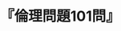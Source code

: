 ---
title: "『倫理問題101問』"
description: "「沈没する船」から誰を助けるべきか?「効率的」な戦争を計画するのは正しいことか?―私たちの世界は、白黒つけにくい、悩ましくも倫理的なジレンマに満ちている。意思決定の岐路に立たされたとき、何が正しいことなのか、あなたはきちんと答えられますか?医療・環境・ビジネス・法律・宗教・戦争・ショッピング等々、101の例題に、プラトンやアダム・スミスから現代倫理学までの知見を織りこみ、おとぎ話やブラック・ユーモアも交えながら、読者をジレンマと考察に誘いこむベストセラー待望の翻訳。
"
date: 
shorttitle: ""
authors: ['']
publishDate: ""
ENTRYTYPE: "基礎演習テキスト100"
series:
- 早稲田大学必修基礎演習テキスト100(2020年度)
tags: 
- 
category: 
- 
# publisher: "Self-Published"
image: 
pinned : true
draft: false
hideToc: false
enableToc: true
enableTocContent: false
copyright: "All rights reserved"
---